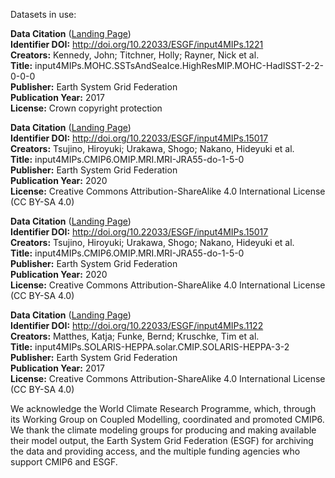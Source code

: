 Datasets in use:

**Data Citation** ([Landing Page](http://cera-www.dkrz.de/WDCC/meta/CMIP6/input4MIPs.CMIP6.HighResMIP.MOHC.MOHC-HadISST-2-2-0-0-0.seaIce.day.siconc.gn.20170505))  
**Identifier DOI:** http://doi.org/10.22033/ESGF/input4MIPs.1221  
**Creators:** Kennedy, John; Titchner, Holly; Rayner, Nick et al.  
**Title:** input4MIPs.MOHC.SSTsAndSeaIce.HighResMIP.MOHC-HadISST-2-2-0-0-0  
**Publisher:** Earth System Grid Federation  
**Publication Year:** 2017  
**License:** Crown copyright protection  
  
**Data Citation** ([Landing Page](https://cera-www.dkrz.de/WDCC/ui/cerasearch/cmip6?**input=input4MIPs.CMIP6.OMIP.MRI.MRI-JRA55-do-1-5-0.atmos.3hrPt.tas.gr.v20200916))  
**Identifier DOI:** http://doi.org/10.22033/ESGF/input4MIPs.15017  
**Creators:** Tsujino, Hiroyuki; Urakawa, Shogo; Nakano, Hideyuki et al.  
**Title:** input4MIPs.CMIP6.OMIP.MRI.MRI-JRA55-do-1-5-0  
**Publisher:** Earth System Grid Federation  
**Publication Year:** 2020  
**License:** Creative Commons Attribution-ShareAlike 4.0 International License (CC BY-SA 4.0)  

**Data Citation** ([Landing Page](http://cera-www.dkrz.de/WDCC/meta/CMIP6/input4MIPs.CMIP6.OMIP.MRI.MRI-JRA55-do-1-5-0.atmos.3hrPt.huss.gr.v20200916))  
**Identifier DOI:** http://doi.org/10.22033/ESGF/input4MIPs.15017  
**Creators:** Tsujino, Hiroyuki; Urakawa, Shogo; Nakano, Hideyuki et al.  
**Title:** input4MIPs.CMIP6.OMIP.MRI.MRI-JRA55-do-1-5-0  
**Publisher:** Earth System Grid Federation  
**Publication Year:** 2020  
**License:** Creative Commons Attribution-ShareAlike 4.0 International License (CC BY-SA 4.0)  
  
**Data Citation** ([Landing Page](http://cera-www.dkrz.de/WDCC/meta/CMIP6/input4MIPs.CMIP6.CMIP.SOLARIS-HEPPA.SOLARIS-HEPPA-3-2.atmos.day.multiple.gz.20170103))  
**Identifier DOI:** http://doi.org/10.22033/ESGF/input4MIPs.1122  
**Creators:** Matthes, Katja; Funke, Bernd; Kruschke, Tim et al.  
**Title:** input4MIPs.SOLARIS-HEPPA.solar.CMIP.SOLARIS-HEPPA-3-2  
**Publisher:** Earth System Grid Federation  
**Publication Year:** 2017  
**License:** Creative Commons Attribution-ShareAlike 4.0 International License (CC BY-SA 4.0)  

We acknowledge the World Climate Research Programme, which, through its Working Group on Coupled Modelling, coordinated and promoted CMIP6. We thank the climate modeling groups for producing and making available their model output, the Earth System Grid Federation (ESGF) for archiving the data and providing access, and the multiple funding agencies who support CMIP6 and ESGF.
